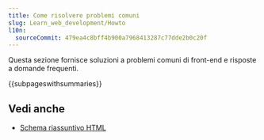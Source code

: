 ```yaml
---
title: Come risolvere problemi comuni
slug: Learn_web_development/Howto
l10n:
  sourceCommit: 479ea4c8bff4b900a7968413287c77dde2b0c20f
---
```


Questa sezione fornisce soluzioni a problemi comuni di front-end e risposte a domande frequenti.

{{subpageswithsummaries}}

## Vedi anche

- [Schema riassuntivo HTML](/it/docs/Web/HTML/Guides/Cheatsheet)
